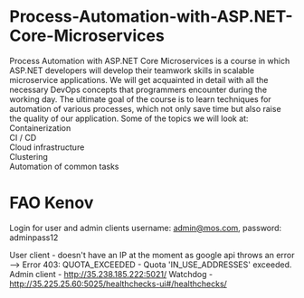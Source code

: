 # Process-Automation-with-ASP.NET-Core-Microservices

Process Automation with ASP.NET Core Microservices is a course in which ASP.NET developers will develop their teamwork skills in scalable microservice applications. We will get acquainted in detail with all the necessary DevOps concepts that programmers encounter during the working day. The ultimate goal of the course is to learn techniques for automation of various processes, which not only save time but also raise the quality of our application. Some of the topics we will look at:\
Containerization\
CI / CD\
Cloud infrastructure\
Clustering\
Automation of common tasks

# FAO Kenov

Login for user and admin clients
username: admin@mos.com, password: adminpass12

User client - doesn't have an IP at the moment as google api throws an error --> Error 403: QUOTA_EXCEEDED - Quota 'IN_USE_ADDRESSES' exceeded.
Admin client - http://35.238.185.222:5021/
Watchdog - http://35.225.25.60:5025/healthchecks-ui#/healthchecks/